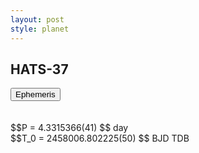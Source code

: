 ```yaml
---
layout: post
style: planet
---
```

<script src="../js/planets.js"></script>

## HATS-37

<!-- Tab links -->
<div class="tab">
<button class="tablinks" onclick="openCity(event, 'Ephemeris')">Ephemeris</button>
</div>

<!-- Tab content -->
<div id="Ephemeris" class="tabcontent" markdown="1">
<br/><br/>
$$P = 4.3315366(41) $$ day <br/>
$$T_0 = 2458006.802225(50) $$ BJD TDB
<br/><br/>
<br/><br/>
</div>



<script src="../js/tabs.js"></script>


